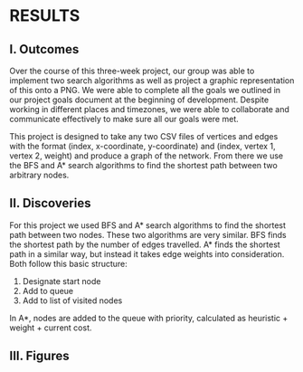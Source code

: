 # RESULTS

## I. Outcomes

Over the course of this three-week project, our group was able to implement two search algorithms as well as project a graphic representation of this onto a PNG. We were able to complete all the goals we outlined in our project goals document at the beginning of development. Despite working in different places and timezones, we were able to collaborate and communicate effectively to make sure all our goals were met.

This project is designed to take any two CSV files of vertices and edges with the format (index, x-coordinate, y-coordinate) and (index, vertex 1, vertex 2, weight) and produce a graph of the network. From there we use the BFS and A* search algorithms to find the shortest path between two arbitrary nodes. 

## II. Discoveries

For this project we used BFS and A* search algorithms to find the shortest path between two nodes. These two algorithms are very similar. BFS finds the shortest path by the number of edges travelled. A* finds the shortest path in a similar way, but instead it takes edge weights into consideration. Both follow this basic structure:

  1. Designate start node
  2. Add to queue
  3. Add to list of visited nodes

In A*, nodes are added to the queue with priority, calculated as heuristic + weight + current cost. 

## III. Figures

